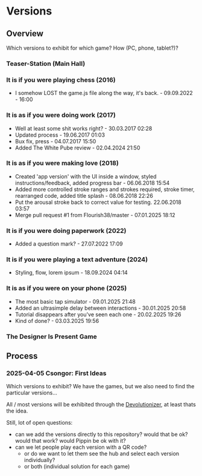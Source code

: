 # Versions

## Overview

Which versions to exhibit for which game? How (PC, phone, tablet?)?

### Teaser-Station (Main Hall)

### It is if you were playing chess (2016)
 - I somehow LOST the game.js file along the way, it's back. - 09.09.2022 - 16:00

### It is as if you were doing work (2017)
 - Well at least some shit works right? - 30.03.2017 02:28
 - Updated process - 19.06.2017 01:03
 - Bux fix, press - 04.07.2017 15:50
 - Added The White Pube review - 02.04.2024 21:50

### It is as if you were making love (2018)
 - Created 'app version' with the UI inside a window, styled instructions/feedback, added progress bar - 06.06.2018 15:54
 - Added more controlled stroke ranges and strokes required, stroke timer, rearranged code, added title splash - 08.06.2018 22:26
 - Put the arousal stroke back to correct value for testing. 22.06.2018 03:57
 - Merge pull request #1 from Flourish38/master - 07.01.2025 18:12

### It is if you were doing paperwork (2022)
 - Added a question mark? - 27.07.2022 17:09

### It is if you were playing a text adventure (2024)
 - Styling, flow, lorem ipsum - 18.09.2024 04:14

### It is as if you were on your phone (2025)
 - The most basic tap simulator - 09.01.2025 21:48
 - Added an ultrasimple delay between interactions - 30.01.2025 20:58
 - Tutorial disappears after you've seen each one - 20.02.2025 19:26
 - Kind of done? - 03.03.2025 19:56

### The Designer Is Present Game

## Process

### 2025-04-05 Csongor: First Ideas

Which versions to exhibit? We have the games, but we also need to find the particular versions...

All / most versions will be exhibited through the [Devolutionizer](https://github.com/csongorb/devolutionizer), at least thats the idea. 

Still, lot of open questions:

- can we add the versions directly to this repository? would that be ok? would that work? would Pippin be ok with it?
- can we let people play each version with a QR code?
    - or do we want to let them see the hub and select each version individually?
    - or both (individual solution for each game)
